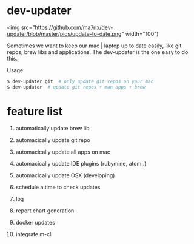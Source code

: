 # dev-updater

<img src="https://github.com/ma7rix/dev-updater/blob/master/pics/update-to-date.png" width="100") 

Sometimes we want to keep our mac | laptop up to date easily, like git repos, brew libs and applications. The dev-updater is the one easy to do this. 

Usage:
```bash
$ dev-updater git  # only update git repos on your mac
$ dev-updater  # update git repos + man apps + brew 
```


# feature list
 1. automatically update brew lib
 2. automacically update git repo
 3. automacically update all apps on mac
 4. automacically update IDE plugins (rubymine, atom..)
 5. automacically update OSX (developing)

 6. schedule a time to check updates
 7. log
 8. report chart generation 
 9. docker updates
 10. integrate m-cli 
 


